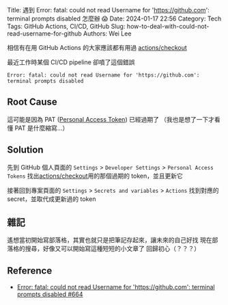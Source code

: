Title: 遇到 Error: fatal: could not read Username for 'https://github.com': terminal prompts disabled 怎麼辦 😱
Date: 2024-01-17 22:56
Category: Tech
Tags: GitHub Actions, CI/CD, GitHub
Slug: how-to-deal-with-could-not-read-username-for-github
Authors: Wei Lee

相信有在用 GitHub Actions 的大家應該都有用過 [actions/checkout](https://github.com/actions/checkout)

最近工作時某個 CI/CD pipeline 卻噴了這個錯誤

```text
Error: fatal: could not read Username for 'https://github.com': terminal prompts disabled
```

<!--more-->

## Root Cause

這可能是因為 PAT ([Personal Access Token](https://docs.github.com/en/authentication/keeping-your-account-and-data-secure/managing-your-personal-access-tokens)) 已經過期了
（我也是想了一下才看懂 PAT 是什麼縮寫...）

## Solution
先到 GitHub 個人頁面的 `Settings` > `Developer Settings` > `Personal Access Tokens`
找出[actions/checkout](https://github.com/actions/checkout)用的那個過期的 token，並且更新它

接著回到專案頁面的 `Settings` > `Secrets and variables` > `Actions` 找到對應的 secret，並取代成更新過的 token 

## 雜記
遙想當初開始寫部落格，其實也就只是把筆記存起來，讓未來的自己好找
現在部落格的搜尋，好像又可以開始寫這種短短的小文章了
回歸初心（？？？）

## Reference
* [ Error: fatal: could not read Username for 'https://github.com': terminal prompts disabled #664 ](https://github.com/actions/checkout/issues/664)
